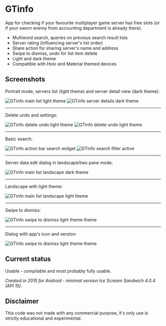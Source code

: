 # GTinfo

App for checking if your favourite multiplayer game server has free slots (or if your sworn enemy from accounting department is already there).

 * Multiword search, queries on previous search result lists
 * Server rating (influencing server's list order)
 * Share action for sharing server's name and address
 * Swipe to dismiss, undo for list item delete
 * Light and dark theme
 * Compatible with Holo and Material themed devices 
 

## Screenshots
Portrait mode, servers list (light theme) and server detail view (dark theme):

![GTinfo main list light theme](http://appnode.pl/screenshots/GTinfo/GTinfo-servers_list03.jpg)
![GTinfo server details dark theme](http://appnode.pl/screenshots/GTinfo/GTinfo-server_details03.jpg)

---
Delete undo and settings:

![GTinfo delete undo light theme](http://appnode.pl/screenshots/GTinfo/GTinfo-delete_undo03.jpg)
![GTinfo delete undo light theme](http://appnode.pl/screenshots/GTinfo/GTinfo-settings03.jpg)

---
Basic search:

![GTinfo action bar search widget](http://appnode.pl/screenshots/GTinfo/GTinfo-search_empty03.jpg)
![GTinfo search filter active](http://appnode.pl/screenshots/GTinfo/GTinfo-search_active03.jpg)

---
Server data edit dialog in landscape/two pane mode:

![GTinfo main list landscape dark theme](http://appnode.pl/screenshots/GTinfo/GTinfo-server_edit03.jpg)

---
Landscape with light theme:

![GTinfo main list landscape light theme](http://appnode.pl/screenshots/GTinfo/GTinfo-servers_list_landscape03.jpg)

---
Swipe to dismiss:

![GTinfo swipe to dismiss light theme theme](http://appnode.pl/screenshots/GTinfo/GTinfo-swipe_dismiss03.jpg)

---
Dialog with app's icon and version:

![GTinfo swipe to dismiss light theme theme](http://appnode.pl/screenshots/GTinfo/GTinfo-about_dialog03.jpg)




## Current status
Usable - compilable and most probably fully usable.

_Created in 2015 for Android - minimal version Ice Scream Sandwich 4.0.4 (API 15)._


## Disclaimer
This code was not made with any commercial purpose, it's only use is strictly educational and experimental.
 